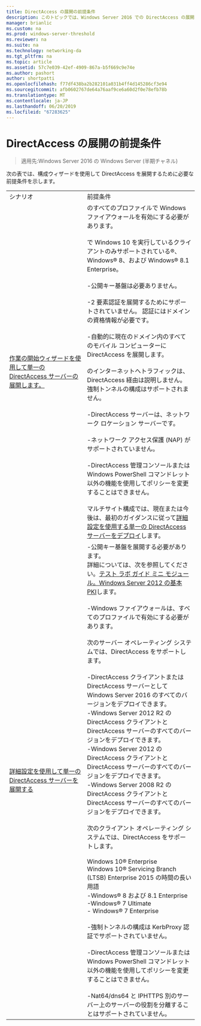 ```yaml
---
title: DirectAccess の展開の前提条件
description: このトピックでは、Windows Server 2016 での DirectAccess の展開の前提条件を提供します。
manager: brianlic
ms.custom: na
ms.prod: windows-server-threshold
ms.reviewer: na
ms.suite: na
ms.technology: networking-da
ms.tgt_pltfrm: na
ms.topic: article
ms.assetid: 57c7e039-42ef-4909-867a-b5f669c9e74e
ms.author: pashort
author: shortpatti
ms.openlocfilehash: f77df438ba2b282101a031b4ff4d145286cf3e94
ms.sourcegitcommit: afb0602767de64a76aaf9ce6a60d2f0e78efb78b
ms.translationtype: MT
ms.contentlocale: ja-JP
ms.lasthandoff: 06/20/2019
ms.locfileid: "67283625"
---
```

# <a name="prerequisites-for-deploying-directaccess"></a>DirectAccess の展開の前提条件

>適用先:Windows Server 2016 の Windows Server (半期チャネル)

次の表では、構成ウィザードを使用して DirectAccess を展開するために必要な前提条件を示します。  
  
|||  
|-|-|  
|シナリオ|前提条件|  
|[作業の開始ウィザードを使用して単一の DirectAccess サーバーの展開します。](../../remote-access/directaccess/single-server-wizard/Deploy-a-Single-DirectAccess-Server-Using-the-Getting-Started-Wizard.md)|のすべてのプロファイルで Windows ファイアウォールを有効にする必要があります。<br /><br />で Windows 10 を実行しているクライアントのみサポートされている&reg;、 <br />              Windows&reg; 8、および Windows&reg; 8.1 Enterprise。<br /><br />-公開キー基盤は必要ありません。<br /><br />-2 要素認証を展開するためにサポートされていません。 認証にはドメインの資格情報が必要です。<br /><br />-自動的に現在のドメイン内のすべてのモバイル コンピューターに DirectAccess を展開します。<br /><br />のインターネットへトラフィックは、DirectAccess 経由は説明しません。 強制トンネルの構成はサポートされません。<br /><br />-DirectAccess サーバーは、ネットワーク ロケーション サーバーです。<br /><br />-ネットワーク アクセス保護 (NAP) がサポートされていません。<br /><br />-DirectAccess 管理コンソールまたは Windows PowerShell コマンドレット以外の機能を使用してポリシーを変更することはできません。<br /><br />マルチサイト構成では、現在または今後は、最初のガイダンスに従って[詳細設定を使用する単一の DirectAccess サーバーをデプロイ](../../remote-access/directaccess/single-server-advanced/Deploy-a-Single-DirectAccess-Server-with-Advanced-Settings.md)します。|  
|[詳細設定を使用して単一の DirectAccess サーバーを展開する](../../remote-access/directaccess/single-server-advanced/Deploy-a-Single-DirectAccess-Server-with-Advanced-Settings.md)|-公開キー基盤を展開する必要があります。<br />    詳細については、次を参照してください。[テスト ラボ ガイド ミニ モジュール。Windows Server 2012 の基本 PKI](https://social.technet.microsoft.com/wiki/contents/articles/7862.test-lab-guide-mini-module-basic-pki-for-windows-server-2012.aspx)します。<br /><br />-Windows ファイアウォールは、すべてのプロファイルで有効にする必要があります。<br /><br />次のサーバー オペレーティング システムでは、DirectAccess をサポートします。<br /><br />-DirectAccess クライアントまたは DirectAccess サーバーとして Windows Server 2016 のすべてのバージョンをデプロイできます。<br />-Windows Server 2012 R2 の DirectAccess クライアントと DirectAccess サーバーのすべてのバージョンをデプロイできます。<br />-Windows Server 2012 の DirectAccess クライアントと DirectAccess サーバーのすべてのバージョンをデプロイできます。<br />-Windows Server 2008 R2 の DirectAccess クライアントと DirectAccess サーバーのすべてのバージョンをデプロイできます。<br /><br />次のクライアント オペレーティング システムでは、DirectAccess をサポートします。<br /><br />Windows 10&reg; Enterprise<br />Windows 10&reg; Servicing Branch (LTSB) Enterprise 2015 の時間の長い用語<br />-Windows&reg; 8 および 8.1 Enterprise<br />-Windows&reg; 7 Ultimate<br />-   Windows&reg; 7 Enterprise<br /><br />-強制トンネルの構成は KerbProxy 認証でサポートされていません。<br /><br />-DirectAccess 管理コンソールまたは Windows PowerShell コマンドレット以外の機能を使用してポリシーを変更することはできません。<br /><br />-Nat64/dns64 と IPHTTPS 別のサーバー上のサーバーの役割を分離することはサポートされていません。|  
  


